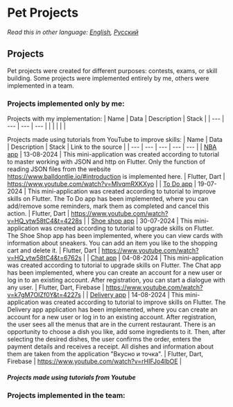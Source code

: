 # Pet Projects
_Read this in other language: [English](README.md), [Русский](README.ru.md)_
## Projects
Pet projects were created for different purposes: contests, exams, or skill building.
Some projects were implemented entirely by me, others were implemented in a team.
### Projects implemented only by me:
Projects with my implementation:
| Name | Data | Description | Stack |
| --- | --- | --- | --- |
| | | | |

Projects made using tutorials from YouTube to improve skills:
| Name | Data | Description | Stack | Link to the source |
| --- | --- | --- | --- | --- |
| [NBA app](https://github.com/karishka1222/NBA-app-Pet-project-on-Flutter) | 13-08-2024 | This mini-application was created according to tutorial to master working with JSON and http on Flutter. Only the function of reading JSON files from the website https://www.balldontlie.io/#introduction is implemented here. | Flutter, Dart | https://www.youtube.com/watch?v=MlvqmRXKXyo |
| [To Do app](https://github.com/karishka1222/To-Do-App-Pet-project-on-Flutter) | 19-07-2024 | This mini-application was created according to tutorial to improve skills on Flutter. The To Do app has been implemented, where you can add/remove some reminders, mark them as completed and cancel this action. | Flutter, Dart | https://www.youtube.com/watch?v=HQ_ytw58tC4&t=4228s |
| [Shoe shop app](https://github.com/karishka1222/Shoe-shop-app-Pet-project-on-Flutter) | 30-07-2024 | This mini-application was created according to tutorial to upgrade skills on Flutter. The Shoe Shop app has been implemented, where you can view cards with information about sneakers. You can add an item you like to the shopping cart and delete it. | Flutter, Dart | https://www.youtube.com/watch?v=HQ_ytw58tC4&t=6762s |
| [Chat app](https://github.com/karishka1222/Chat-app-Pet-project-on-Flutter) | 04-08-2024 | This mini-application was created according to tutorial to upgrade skills on Flutter. The Chat app has been implemented, where you can create an account for a new user or log in to an existing account. After registration, you can start a dialogue with any user. | Flutter, Dart, Firebase | https://www.youtube.com/watch?v=k7gM7OIZf0Y&t=4227s |
| [Delivery app](https://github.com/karishka1222/Delivery-app-Pet-project-on-Flutter/tree/main) | 14-08-2024 | This mini-application was created according to tutorial to improve skills on Flutter. The Delivery app application has been implemented, where you can create an account for a new user or log in to an existing account. After registration, the user sees all the menus that are in the current restaurant. There is an opportunity to choose a dish you like, add some ingredients to it. Then, after selecting the desired dishes, the user confirms the order, enters the payment details and receives a receipt. All dishes and information about them are taken from the application "Вкусно и точка". | Flutter, Dart, Firebase | https://www.youtube.com/watch?v=rHIFJo4IbOE |
##### Projects made using tutorials from Youtube
### Projects implemented in the team:

